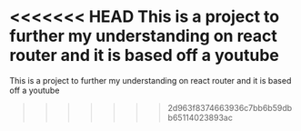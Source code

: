 <<<<<<< HEAD
This is a project to further my understanding on react router and it is based off a youtube
=======
This is a project to further my understanding on react router and it is based off a youtube
>>>>>>> 2d963f8374663936c7bb6b59dbb65114023893ac
